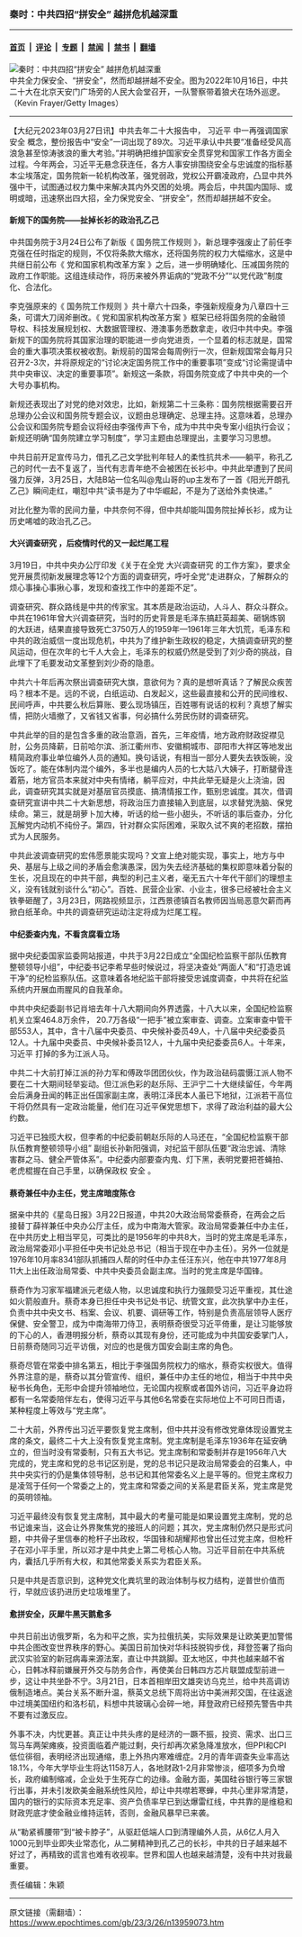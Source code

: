 ### 秦时：中共四招“拼安全” 越拼危机越深重

---

#### [首页](../../../..?n13959073) &nbsp;|&nbsp; [评论](../../../../../epoch-comment?n13959073) &nbsp;|&nbsp; [专题](../../../../../epoch-special?n13959073) &nbsp;|&nbsp; [禁闻](../../../../../epoch-news?n13959073) &nbsp;|&nbsp; [禁书](../../../../../books?n13959073) &nbsp;|&nbsp; [翻墙](https://github.com/gfw-breaker/nogfw/blob/master/README.md?n13959073)


<div><img alt="秦时：中共四招“拼安全” 越拼危机越深重" class="attachment-djy_600_400 size-djy_600_400 wp-post-image" src="https://i.epochtimes.com/assets/uploads/2022/10/id13846954-GettyImages-1433806822_light-600x400.jpg"/>
<div class="caption">
 中共全力保安全、“拼安全”，然而却越拼越不安全。图为2022年10月16日，中共二十大在北京天安门广场旁的人民大会堂召开，一队警察带着狼犬在场外巡逻。（Kevin Frayer/Getty Images）
</div></div><hr/><div class="post_content" id="artbody" itemprop="articleBody">
 <!-- article content begin -->
 <p>
  【大纪元2023年03月27日讯】中共去年二十大报告中，
  <ok href="https://www.epochtimes.com/gb/tag/%E4%B9%A0%E8%BF%91%E5%B9%B3.html">
   习近平
  </ok>
  中一再强调国家
  <ok href="https://www.epochtimes.com/gb/tag/%E5%AE%89%E5%85%A8.html">
   安全
  </ok>
  概念，整份报告中“安全”一词出现了89次。习近平承认中共要“准备经受风高浪急甚至惊涛骇浪的重大考验。”并明确把维护国家安全贯穿党和国家工作各方面全过程。今年两会，习近平无悬念获连任，各方人事安排围绕安全与忠诚度的指标基本尘埃落定，国务院新一轮机构改革，强党弱政，党权公开霸凌政府，凸显中共外强中干，试图通过权力集中来解决其内外交困的处境。两会后，中共国内国际、或明或暗，迅速祭出四大招，全力保党安全、“拼安全”，然而却越拼越不安全。
 </p>
 <h4>
  新规下的国务院——扯掉长衫的政治孔乙己
 </h4>
 <p>
  中共国务院于3月24日公布了新版《
  <ok href="https://www.epochtimes.com/gb/tag/%E5%9B%BD%E5%8A%A1%E9%99%A2%E5%B7%A5%E4%BD%9C%E8%A7%84%E5%88%99.html">
   国务院工作规则
  </ok>
  》，新总理李强废止了前任李克强在任时指定的规则，不仅将条款大缩水，还将国务院的权力大幅缩水，这是中共继日前公布《
  <ok href="https://www.epochtimes.com/gb/tag/%E5%85%9A%E5%92%8C%E5%9B%BD%E5%AE%B6%E6%9C%BA%E6%9E%84%E6%94%B9%E9%9D%A9%E6%96%B9%E6%A1%88.html">
   党和国家机构改革方案
  </ok>
  》之后，进一步明确矮化、压减国务院的政府工作职能。这组连续动作，将历来被外界诟病的“党政不分”“以党代政”制度化、合法化。
 </p>
 <p>
  李克强原来的《
  <ok href="https://www.epochtimes.com/gb/tag/%E5%9B%BD%E5%8A%A1%E9%99%A2%E5%B7%A5%E4%BD%9C%E8%A7%84%E5%88%99.html">
   国务院工作规则
  </ok>
  》共十章六十四条，李强新规瘦身为八章四十三条，可谓大刀阔斧删改。《
  <ok href="https://www.epochtimes.com/gb/tag/%E5%85%9A%E5%92%8C%E5%9B%BD%E5%AE%B6%E6%9C%BA%E6%9E%84%E6%94%B9%E9%9D%A9%E6%96%B9%E6%A1%88.html">
   党和国家机构改革方案
  </ok>
  》框架已经将国务院的金融领导权、科技发展规划权、大数据管理权、港澳事务悉数拿走，收归中共中央。李强新规下的国务院将其国家治理的职能进一步向党进贡，一个显着的标志就是，国常会的重大事项决策权被收割。新规前的国常会每周例行一次，但新规国常会每月只召开2-3次，并将原规定的“讨论决定国务院工作中的重要事项”变成“讨论需提请中共中央审议、决定的重要事项”。新规这一条款，将国务院变成了中共中央的一个大号办事机构。
 </p>
 <p>
  新规还表现出了对党的绝对效忠，比如，新规第二十三条称：国务院根据需要召开总理办公会议和国务院专题会议，议题由总理确定、总理主持。这意味着，总理办公会议和国务院专题会议将经由李强传声下令，成为中共中央专案小组执行会议；新规还明确“国务院建立学习制度”，学习主题由总理提出，主要学习习思想。
 </p>
 <p>
  中共日前开足宣传马力，借孔乙己文学批判年轻人的柔性抗共术——躺平，称孔乙己的时代一去不复返了，当代有志青年绝不会被困在长衫中。中共此举遭到了民间强力反弹，3月25日，大陆B站一位名叫@鬼山哥的up主发布了一首《阳光开朗孔乙己》瞬间走红，嘲怼中共“读书是为了中华崛起，不是为了送给外卖快递。”
 </p>
 <p>
  对比化整为零的民间力量，中共奈何不得，但中共却能叫国务院扯掉长衫，成为让历史唏嘘的政治孔乙己。
 </p>
 <h4>
  <ok href="https://www.epochtimes.com/gb/tag/%E5%A4%A7%E5%85%B4%E8%B0%83%E6%9F%A5%E7%A0%94%E7%A9%B6.html">
   大兴调查研究
  </ok>
  ，后疫情时代的又一起烂尾工程
 </h4>
 <p>
  3月19日，中共中央办公厅印发《关于在全党
  <ok href="https://www.epochtimes.com/gb/tag/%E5%A4%A7%E5%85%B4%E8%B0%83%E6%9F%A5%E7%A0%94%E7%A9%B6.html">
   大兴调查研究
  </ok>
  的工作方案》，要求全党开展贯彻新发展理念等12个方面的调查研究，呼吁全党“走进群众，了解群众的烦心事操心事揪心事，发现和查找工作中的差距不足”。
 </p>
 <p>
  调查研究、群众路线是中共的传家宝。其本质是政治运动，人斗人、群众斗群众。中共在1961年曾大兴调查研究，当时的历史背景是毛泽东搞赶英超美、砸锅炼钢的大跃进，结果直接导致死亡3750万人的1959年—1961年三年大饥荒，毛泽东和中共的政治威信一度出现危机，中共为了维护新生政权的稳定，大搞调查研究的整风运动，但在次年的七千人大会上，毛泽东的权威仍然是受到了刘少奇的挑战，自此埋下了毛要发动文革整到刘少奇的隐患。
 </p>
 <p>
  中共六十年后再次祭出调查研究大旗，意欲何为？真的是想听真话？了解民众疾苦吗？根本不是。远的不说，白纸运动、白发起义，这些最直接和公开的民间维权、民间呼声，中共要么秋后算账、要么现场镇压，百姓哪有说话的权利？真想了解实情，把防火墙撤了，又省钱又省事，何必搞什么劳民伤财的调查研究。
 </p>
 <p>
  中共此举的目的是包含多重的政治意涵，首先，三年疫情，地方政府财政捉襟见肘，公务员降薪，日前哈尔滨、浙江衢州市、安徽桐城市、邵阳市大祥区等地发出精简政府事业单位编外人员的通知。换句话说，有相当一部分人要失去铁饭碗，没饭吃了。能在体制内混个编外，多半也是编内人员的七大姑八大姨子，打断腿骨连着筋，地方官员本来就对中央有情绪，躺平应对，中共此举无疑是火上浇油，因此，调查研究其实就是对基层官员摸底、搞清情报工作，甄别忠诚度。其次，借调查研究宣讲中共二十大新思想，将政治压力直接输入到底层，以求替党洗脑、保党续命。第三，就是胡萝卜加大棒，听话的给一些小甜头，不听话的事后查办，分化瓦解党内动机不纯份子。第四，针对群众实际困难，采取久试不爽的老招数，摆拍式为人民服务。
 </p>
 <p>
  中共此波调查研究的宏伟愿景能实现吗？文宣上绝对能实现，事实上，地方与中央、基层与上级之间的矛盾会愈演愚深，因为失去经济基础的集权即意味着分裂的生长，况且现在的中共干部，典型的利己主义者，毫无五六十年代干部们的理想主义，没有钱就别谈什么“初心”。百姓、民营企业家、小业主，很多已经被社会主义铁拳砸醒了，3月23日，网路视频显示，江西景德镇百名教师因当局恶意欠薪而再掀白纸革命。中共的调查研究运动注定将成为烂尾工程。
 </p>
 <h4>
  中纪委查内鬼，不看贪腐看立场
 </h4>
 <p>
  据中央纪委国家监委网站报道，中共于3月22日成立“全国纪检监察干部队伍教育整顿领导小组”，中纪委书记李希早些时候说过，将坚决查处“两面人”和“打造忠诚干净”的纪检监察队伍。这意味着各地纪监干部将接受忠诚度调查，中共将在纪监系统内开展血雨腥风的自我革命。
 </p>
 <p>
  中共中央纪委副书记肖培去年十八大期间向外界透露，十八大以来，全国纪检监察机关立案464.8万余件， 20.7万各级“一把手”被立案审查、调查。立案审查中管干部553人，其中，含十八届中央委员、中央候补委员49人，十八届中央纪委委员12人。十九届中央委员、中央候补委员12人，十九届中央纪委委员6人。十年来，
  <ok href="https://www.epochtimes.com/gb/tag/%E4%B9%A0%E8%BF%91%E5%B9%B3.html">
   习近平
  </ok>
  打掉的多为江派人马。
 </p>
 <p>
  中共二十大前打掉江派的孙力军和傅政华团团伙伙，作为政治砝码震慑江派人物不要在二十大期间轻举妄动。但江派色彩的赵乐际、王沪宁二十大继续留任，今年两会后满身丑闻的韩正出任国家副主席，表明江泽民本人虽已下地狱，江派若干高位干将仍然具有一定政治能量，他们在习近平保党思想下，求得了政治利益的最大公约数。
 </p>
 <p>
  习近平已独揽大权，但李希的中纪委前朝赵乐际的人马还在，“全国纪检监察干部队伍教育整顿领导小组” 副组长孙新阳强调，对纪监干部队伍要“政治忠诚、清除害群之马、健全严管体系”。中纪委内部要查内鬼、灯下黑，表明党要把苍蝇拍、老虎棍握在自己手里，以确保政权
  <ok href="https://www.epochtimes.com/gb/tag/%E5%AE%89%E5%85%A8.html">
   安全
  </ok>
  。
 </p>
 <h4>
  蔡奇兼任中办主任，党主席暗度陈仓
 </h4>
 <p>
  据亲中共的《星岛日报》3月22日报道，中共20大政治局常委蔡奇，在两会之后接替丁薛祥兼任中央办公厅主任，成为中南海大管家。政治局常委兼任中办主任，在中共历史上相当罕见，可类比的是1956年的中共8大，当时的党主席是毛泽东，政治局常委邓小平担任中央书记处总书记（相当于现在中办主任）。另外一位就是1976年10月率8341部队抓捕四人帮的时任中办主任汪东兴，他在中共1977年8月11大上出任政治局常委、中共中央委员会副主席。当时的党主席是华国锋。
 </p>
 <p>
  蔡奇作为习家军福建派元老级人物，以忠诚度和执行力强颇受习近平重视，其仕途如火箭般直升。蔡奇本身已担任中央书记处书记、统管文宣，此次执掌中办主任，负责中共中央文书、档案、会议、机要、调研等工作，特别是负责高层领导人医疗保健、安全警卫，成为中南海带刀侍卫，表明蔡奇很受习近平倚重，是让习能够放的下心的人，香港明报分析，蔡奇以其现有身份，还可能成为中共国安委掌门人，日前蔡奇随同习近平访俄，对应的也是俄方国安会副主席的角色。
 </p>
 <p>
  蔡奇尽管在常委中排名第五，相比于李强国务院权力的缩水，蔡奇实权很大。值得外界注意的是，蔡奇以其分管宣传、组织，兼任中办主任的地位，相当于中共中央秘书长角色，无形中会提升领袖地位，无论国内视察或者国外访问，习近平身边将都有一名常委陪伴左右，使得习近平与其他6名常委在实际地位上不可同日而语，某种程度上等效与“党主席”。
 </p>
 <p>
  二十大前，外界传出习近平要恢复党主席制，但中共并没有修改党章体现设置党主席的条文，最终二十大上没有恢复党主席制。党主席制是毛泽东1936年在延安确立的，但当时没有常委制，只有五大书记。党主席制和常委制并存是1956年八大完成的，党主席和党的总书记区别是，党的总书记只是政治局常委会的召集人，中共中央实行的仍是集体领导制，总书记和其他常委名义上是平等的。但党主席权力是凌驾于任何一个常委之上的，党主席和常委之间的关系是君臣关系，党主席是党的英明领袖。
 </p>
 <p>
  习近平最终没有恢复党主席制，其中最大的考量可能是如果设置党主席制，党的总书记谁来当，这会让外界聚焦党的接班人的问题；其次，党主席制仍然只是形式问题，中共骨子里信奉的枪杆子出政权，华国锋和胡耀邦也曾出任过党主席，但枪杆子在邓小平手里，所以邓才是中共史上第二号核心人物。习近平目前在中共系统内，囊括几乎所有大权，和其他常委关系实为君臣关系。
 </p>
 <p>
  只是中共是否意识到，这种党文化粪坑里的政治体制与权力结构，逆普世价值而行，早就应该扔进历史垃圾堆里了。
 </p>
 <h4>
  愈拼安全，灰犀牛黑天鹅愈多
 </h4>
 <p>
  中共日前出访俄罗斯，名为和平之旅，实为拉俄抗美，实际效果是让欧美更加警惕中共企图改变世界秩序的野心。美国日前加快对华科技脱钩步伐，拜登签署了指向武汉实验室的新冠病毒来源法案，直让中共跳脚。亚太地区，中共也越来越不省心，日韩冰释前嫌展开外交与防务合作，再使美台日韩四方芯片联盟成型前进一步，这让中共坐卧不宁。3月21日，日本首相岸田文雄突访乌克兰，给中共高调访俄制造堵点。美台关系不断升温，蔡英文总统下周将出访中美洲邦交国，在往返途中过境美国纽约和洛杉矶，料想中共玻璃心会碎一地，拜登政府已经预先警告中共不要有过激反应。
 </p>
 <p>
  外事不决，内忧更甚。真正让中共头疼的是经济的一蹶不振，投资、需求、出口三驾马车两架瘫痪，投资面临着产能过剩，央行却再次紧急降准放水，但PPI和CPI低位徘徊，表明经济出现通缩，患上外热内寒难缠症。2月的青年调查失业率高达18.1%，今年大学毕业生将达1158万人，各地财政1-2月非常惨淡，细项多为负增长，政府编制缩减，企业处于生死存亡的边缘。金融方面，美国硅谷银行等三家银行出事，并未引发欧美金融系统性风险，却让中共噤若寒蝉，中共心里非常清楚，国内的银行的实际资本充足率、资产负债率早已到达爆雷红线，中共靠的是维稳和财政兜底才使金融业维持运转，否则，金融风暴早已来袭。
 </p>
 <p>
  从“勒紧裤腰带”到“被卡脖子”，从驱赶低端人口到清理编外人员，从6亿人月入1000元到毕业即失业常态化，从二舅精神到孔乙己的长衫，中共的日子越来越不好过了，再精致的谎言也难有收视率。世界和国人也越来越清楚，没有中共对我最重要。
 </p>
 <p>
  责任编辑：朱颖
 </p>
 <!-- article content end -->
 <div id="below_article_ad">
 </div>
</div>


---

原文链接（需翻墙）：https://www.epochtimes.com/gb/23/3/26/n13959073.htm